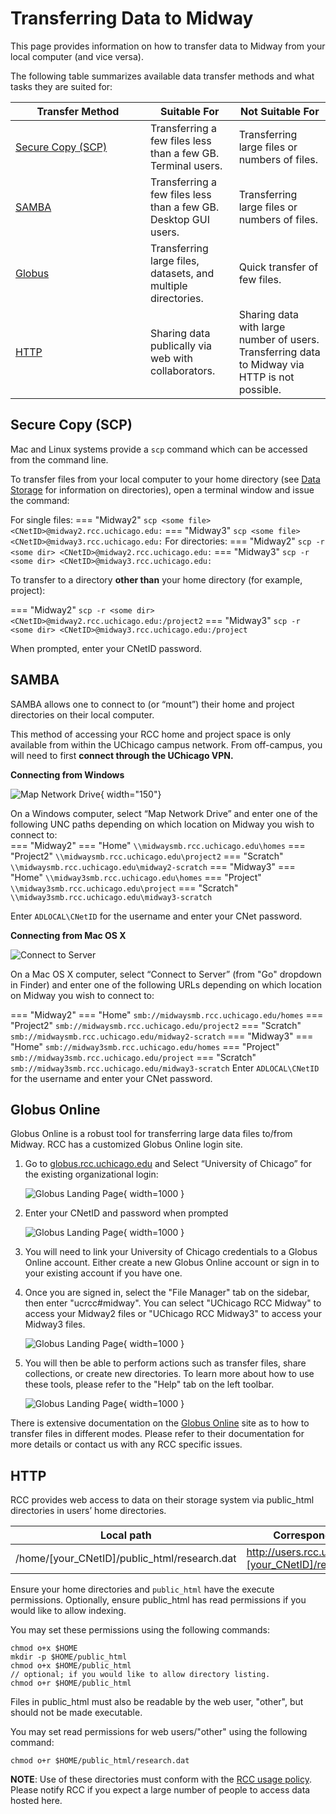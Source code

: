 # Transferring Data to Midway

This page provides information on how to transfer data to Midway from your local computer (and vice versa).

The following table summarizes available data transfer methods and what tasks they are suited for:

|  <div style="width:200px">Transfer Method</div> | Suitable For | Not Suitable For |
| ----------- | ----------- | ----------- |
| [Secure Copy (SCP)](#secure-copy-scp) | Transferring a few files less than a few GB. Terminal users. | Transferring large files or numbers of files. |
| [SAMBA](#samba) | Transferring a few files less than a few GB. Desktop GUI users. | Transferring large files or numbers of files. |
| [Globus](#globus-online) | Transferring large files, datasets, and multiple directories. | Quick transfer of few files. |
| [HTTP](#http) | Sharing data publically via web with collaborators. | Sharing data with large number of users. Transferring data to Midway via HTTP is not possible. |

## Secure Copy (SCP)

Mac and Linux systems provide a `scp` command which can be accessed from the command line. 

To transfer files from your local computer to your home directory (see [Data Storage](/docs/datastorage.md) for information on directories), open a terminal window and issue the command:  

For single files:
=== "Midway2"
    ```
    scp <some file> <CNetID>@midway2.rcc.uchicago.edu:
    ```
=== "Midway3"
    ```
    scp <some file> <CNetID>@midway3.rcc.uchicago.edu:
    ```
For directories:
=== "Midway2"
    ```
    scp -r <some dir> <CNetID>@midway2.rcc.uchicago.edu:
    ```
=== "Midway3"
    ```
    scp -r <some dir> <CNetID>@midway3.rcc.uchicago.edu:
    ```

To transfer to a directory **other than** your home directory (for example, project):

=== "Midway2"
    ```
    scp -r <some dir> <CNetID>@midway2.rcc.uchicago.edu:/project2
    ```
=== "Midway3"
    ```
    scp -r <some dir> <CNetID>@midway3.rcc.uchicago.edu:/project
    ```

When prompted, enter your CNetID password.

## SAMBA

SAMBA allows one to connect to (or “mount”) their home and project directories on their local computer.   

This method of accessing your RCC home and project space is only available from within the UChicago campus network. From off-campus, you will need to first **connect through the UChicago VPN.**

**Connecting from Windows**   


![Map Network Drive](img/data_management/map_network_drive.png){ width="150"}

On a Windows computer, select “Map Network Drive” and enter one of the following UNC paths depending on which location on Midway you wish to connect to:  
=== "Midway2"
    === "Home"
        ```
        \\midwaysmb.rcc.uchicago.edu\homes
        ```
    === "Project2"
        ```
        \\midwaysmb.rcc.uchicago.edu\project2
        ```
    === "Scratch"
        ```
        \\midwaysmb.rcc.uchicago.edu\midway2-scratch
        ```
=== "Midway3"
    === "Home"
        ```
        \\midway3smb.rcc.uchicago.edu\homes
        ``` 
    === "Project"
        ```
        \\midway3smb.rcc.uchicago.edu\project
        ```
    === "Scratch"
        ```
        \\midway3smb.rcc.uchicago.edu\midway3-scratch
        ```

Enter `ADLOCAL\CNetID` for the username and enter your CNet password.  


**Connecting from Mac OS X**   

![Connect to Server](img/data_management/connect_to_server.jpg)  

On a Mac OS X computer, select “Connect to Server” (from "Go" dropdown in Finder) and enter one of the following URLs depending on which location on Midway you wish to connect to:  

=== "Midway2"
    === "Home"
        ```
        smb://midwaysmb.rcc.uchicago.edu/homes
        ```
    === "Project2"
        ```
        smb://midwaysmb.rcc.uchicago.edu/project2
        ```
    === "Scratch"
        ```
        smb://midwaysmb.rcc.uchicago.edu/midway2-scratch
        ```
=== "Midway3"
    === "Home"
        ```
        smb://midway3smb.rcc.uchicago.edu/homes
        ``` 
    === "Project"
        ```
        smb://midway3smb.rcc.uchicago.edu/project
        ```
    === "Scratch"
        ```
        smb://midway3smb.rcc.uchicago.edu/midway3-scratch
        ```
Enter `ADLOCAL\CNetID` for the username and enter your CNet password.  

## Globus Online
Globus Online is a robust tool for transferring large data files to/from Midway. RCC has a customized Globus Online login site.

1. Go to [globus.rcc.uchicago.edu](https://globus.rcc.uchicago.edu) and Select “University of Chicago” for the existing organizational login:

    ![Globus Landing Page](img/data_management/globus_landing_page.png){ width=1000 }

2. Enter your CNetID and password when prompted

    ![Globus Landing Page](img/data_management/globus_cnet_login.png){ width=1000 }

3. You will need to link your University of Chicago credentials to a Globus Online account. Either create a new Globus Online account or sign in to your existing account if you have one.

4. Once you are signed in, select the "File Manager" tab on the sidebar, then enter "ucrcc#midway". You can select "UChicago RCC Midway" to access your Midway2 files or "UChicago RCC Midway3" to access your Midway3 files.

    ![Globus Landing Page](img/data_management/globus_endpoints.png){ width=1000 }

5. You will then be able to perform actions such as transfer files, share collections, or create new directories. To learn more about how to use these tools, please refer to the "Help" tab on the left toolbar.

    ![Globus Landing Page](img/data_management/globus_interface.png){ width=1000 }

There is extensive documentation on the [Globus Online](https://docs.globus.org/) site as to how to transfer files in different modes. Please refer to their documentation for more details or contact us with any RCC specific issues.

## HTTP
RCC provides web access to data on their storage system via public_html directories in users’ home directories.

| Local path | Corresponding URL |
| ------ | -----------|
| /home/[your_CNetID]/public_html/research.dat | http://users.rcc.uchicago.edu/~[your_CNetID]/research.dat |

Ensure your home directories and `public_html` have the execute permissions.
Optionally, ensure public_html has read permissions if you would like to allow indexing.

You may set these permissions using the following commands:
```
chmod o+x $HOME
mkdir -p $HOME/public_html
chmod o+x $HOME/public_html
// optional; if you would like to allow directory listing.
chmod o+r $HOME/public_html
```
Files in public_html must also be readable by the web user, "other", but should not be made executable.

You may set read permissions for web users/"other" using the following command:
```
chmod o+r $HOME/public_html/research.dat
```

**NOTE**: Use of these directories must conform with the [RCC usage policy](https://rcc.uchicago.edu/about-rcc/rcc-user-policy). Please notify RCC if you expect a large number of people to access data hosted here.
